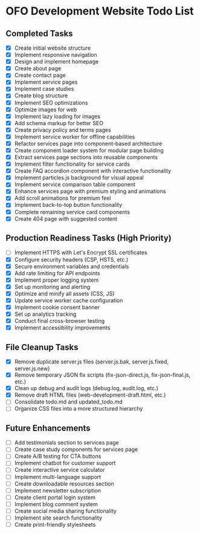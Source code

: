 # OFO Development Website Todo List

## Completed Tasks

- [x] Create initial website structure
- [x] Implement responsive navigation
- [x] Design and implement homepage
- [x] Create about page
- [x] Create contact page
- [x] Implement service pages
- [x] Implement case studies
- [x] Create blog structure
- [x] Implement SEO optimizations
- [x] Optimize images for web
- [x] Implement lazy loading for images
- [x] Add schema markup for better SEO
- [x] Create privacy policy and terms pages
- [x] Implement service worker for offline capabilities
- [x] Refactor services page into component-based architecture
- [x] Create component loader system for modular page building
- [x] Extract services page sections into reusable components
- [x] Implement filter functionality for service cards
- [x] Create FAQ accordion component with interactive functionality
- [x] Implement particles.js background for visual appeal
- [x] Implement service comparison table component
- [x] Enhance services page with premium styling and animations
- [x] Add scroll animations for premium feel
- [x] Implement back-to-top button functionality
- [x] Complete remaining service card components
- [x] Create 404 page with suggested content

## Production Readiness Tasks (High Priority)

- [ ] Implement HTTPS with Let's Encrypt SSL certificates
- [x] Configure security headers (CSP, HSTS, etc.)
- [x] Secure environment variables and credentials
- [x] Add rate limiting for API endpoints
- [x] Implement proper logging system
- [x] Set up monitoring and alerting
- [x] Optimize and minify all assets (CSS, JS)
- [x] Update service worker cache configuration
- [x] Implement cookie consent banner
- [x] Set up analytics tracking
- [x] Conduct final cross-browser testing
- [x] Implement accessibility improvements

## File Cleanup Tasks

- [x] Remove duplicate server.js files (server.js.bak, server.js.fixed, server.js.new)
- [x] Remove temporary JSON fix scripts (fix-json-direct.js, fix-json-final.js, etc.)
- [x] Clean up debug and audit logs (debug.log, audit.log, etc.)
- [x] Remove draft HTML files (web-development-draft.html, etc.)
- [ ] Consolidate todo.md and updated_todo.md
- [ ] Organize CSS files into a more structured hierarchy

## Future Enhancements

- [ ] Add testimonials section to services page
- [ ] Create case study components for services page
- [ ] Create A/B testing for CTA buttons
- [ ] Implement chatbot for customer support
- [ ] Create interactive service calculator
- [ ] Implement multi-language support
- [ ] Create downloadable resources section
- [ ] Implement newsletter subscription
- [ ] Create client portal login system
- [ ] Implement blog comment system
- [ ] Create social media sharing functionality
- [ ] Implement site search functionality
- [ ] Create print-friendly stylesheets
